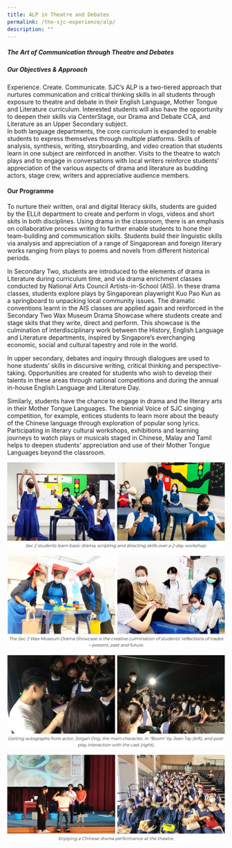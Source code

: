 ```yaml
---
title: ALP in Theatre and Debates
permalink: /the-sjc-experience/alp/
description: ""
---
```



##### **The Art of Communication through Theatre and Debates**

##### **Our Objectives & Approach**


Experience. Create. Communicate. SJC’s ALP is a two-tiered approach that nurtures communication and critical thinking skills in all students through exposure to theatre and debate in their English Language, Mother Tongue and Literature curriculum. Interested students will also have the opportunity to deepen their skills via CenterStage, our Drama and Debate CCA, and Literature as an Upper Secondary subject.  
In both language departments, the core curriculum is expanded to enable students to express themselves through multiple platforms. Skills of analysis, synthesis, writing, storyboarding, and video creation that students learn in one subject are reinforced in another. Visits to the theatre to watch plays and to engage in conversations with local writers reinforce students’ appreciation of the various aspects of drama and literature as budding actors, stage crew, writers and appreciative audience members.

#### **Our Programme**


To nurture their written, oral and digital literacy skills, students are guided by the ELLit department to create and perform in vlogs, videos and short skits in both disciplines. Using drama in the classroom, there is an emphasis on collaborative process writing to further enable students to hone their team-building and communication skills. Students build their linguistic skills via analysis and appreciation of a range of Singaporean and foreign literary works ranging from plays to poems and novels from different historical periods.

In Secondary Two, students are introduced to the elements of drama in Literature during curriculum time, and via drama enrichment classes conducted by National Arts Council Artists-in-School (AIS). In these drama classes, students explore plays by Singaporean playwright Kuo Pao Kun as a springboard to unpacking local community issues. The dramatic conventions learnt in the AIS classes are applied again and reinforced in the Secondary Two Wax Museum Drama Showcase where students create and stage skits that they write, direct and perform. This showcase is the culmination of interdisciplinary work between the History, English Language and Literature departments, inspired by Singapore’s everchanging economic, social and cultural tapestry and role in the world.

In upper secondary, debates and inquiry through dialogues are used to hone students’ skills in discursive writing, critical thinking and perspective-taking. Opportunities are created for students who wish to develop their talents in these areas through national competitions and during the annual in-house English Language and Literature Day.

Similarly, students have the chance to engage in drama and the literary arts in their Mother Tongue Languages. The biennial Voice of SJC singing competition, for example, entices students to learn more about the beauty of the Chinese language through exploration of popular song lyrics. Participating in literary cultural workshops, exhibitions and learning journeys to watch plays or musicals staged in Chinese, Malay and Tamil helps to deepen students’ appreciation and use of their Mother Tongue Languages beyond the classroom.

![](/images/Special%20Programmes/Applied%20Learning%20Programme/A1.png)

![](/images/Special%20Programmes/Applied%20Learning%20Programme/A2.png)

![](/images/Special%20Programmes/Applied%20Learning%20Programme/A3.png)

![](/images/Special%20Programmes/Applied%20Learning%20Programme/A4.png)